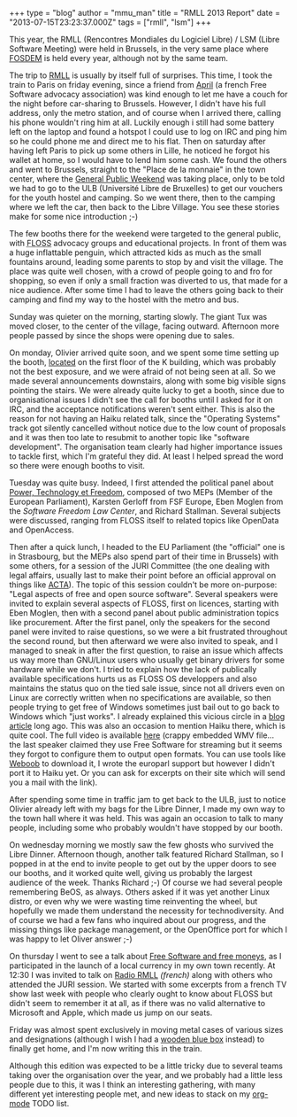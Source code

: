 +++
type = "blog"
author = "mmu_man"
title = "RMLL 2013 Report"
date = "2013-07-15T23:23:37.000Z"
tags = ["rmll", "lsm"]
+++

<p>
This year, the RMLL (Rencontres Mondiales du Logiciel Libre) / LSM (Libre Software Meeting) were held in Brussels, in the very same place where <a href="https://fosdem.org/">FOSDEM</a> is held every year, although not by the same team.
</p>
<!--break-->
<p>
The trip to <a href="http://2013.rmll.info/">RMLL</a> is usually by itself full of surprises. This time, I took the train to Paris on friday evening, since a friend from <a href="http://www.april.org/">April</a> (a french Free Software advocacy association) was kind enough to let me have a couch for the night before car-sharing to Brussels. However, I didn't have his full address, only the metro station, and of course when I arrived there, calling his phone wouldn't ring him at all. Luckily enough i still had some battery left on the laptop and found a hotspot I could use to log on IRC and ping him so he could phone me and direct me to his flat. Then on saturday after having left Paris to pick up some others in Lille, he noticed he forgot his wallet at home, so I would have to lend him some cash. We found the others and went to Brussels, straight to the "Place de la monnaie" in the town center, where the <a href="http://2013.rmll.info/en/general-public-weekend.html">General Public Weekend</a> was taking place, only to be told we had to go to the ULB (Université Libre de Bruxelles) to get our vouchers for the youth hostel and camping. So we went there, then to the camping where we left the car, then back to the Libre Village. You see these stories make for some nice introduction ;-)
</p>

<p>
The few booths there for the weekend were targeted to the general public, with <acronym title="Free/Libre and OpenSource Software">FLOSS</acronym> advocacy groups and educational projects. In front of them was a huge inflattable penguin, which attracted kids as much as the small fountains around, leading some parents to stop by and visit the village. The place was quite well chosen, with a crowd of people going to and fro for shopping, so even if only a small fraction was diverted to us, that made for a nice audience.
After some time I had to leave the others going back to their camping and find my way to the hostel with the metro and bus.
</p>

<p>
Sunday was quieter on the morning, starting slowly. The giant Tux was moved closer, to the center of the village, facing outward. Afternoon more people passed by since the shops were opening due to sales.
</p>

<p>
On monday, Olivier arrived quite soon, and we spent some time setting up the booth, <a href="http://2013.rmll.info/en/village.html">located</a> on the first floor of the K building, which was probably not the best exposure, and we were afraid of not being seen at all. So we made several announcements downstairs, along with some big visible signs pointing the stairs. We were already quite lucky to get a booth, since due to organisational issues I didn't see the call for booths until I asked for it on IRC, and the acceptance notifications weren't sent either. This is also the reason for not having an Haiku related talk, since the "Operating Systems" track got silently cancelled without notice due to the low count of proposals and it was then too late to resubmit to another topic like "software development". The organisation team clearly had higher importance issues to tackle first, which I'm grateful they did. At least I helped spread the word so there were enough booths to visit.
</p>

<p>
Tuesday was quite busy. Indeed, I first attended the political panel about <a href="http://schedule2013.rmll.info/programme/plenieres/article/table-ronde-politique-pouvoir?lang=en">Power, Technology et Freedom</a>, composed of two MEPs (Member of the European Parliament), Karsten Gerloff from FSF Europe, Eben Moglen from the <i>Software Freedom Law Center</i>, and Richard Stallman. Several subjects were discussed, ranging from FLOSS itself to related topics like OpenData and OpenAccess.
</p>

<p>
Then after a quick lunch, I headed to the EU Parliament (the "official" one is in Strasbourg, but the <acronym>MEP</acronym>s also spend part of their time in Brussels) with some others, for a session of the JURI Committee (the one dealing with legal affairs, usually last to make their point before an official approval on things like <a href="http://www.laquadrature.net/ACTA">ACTA</a>). The topic of this session couldn't be more on-purpose: "Legal aspects of free and open source software". Several speakers were invited to explain several aspects of FLOSS, first on licences, starting with Eben Moglen, then with a second panel about public administration topics like procurement.
After the first panel, only the speakers for the second panel were invited to raise questions, so we were a bit frustrated throughout the second round, but then afterward we were also invited to speak, and I managed to sneak in after the first question, to raise an issue which affects us way more than GNU/Linux users who usually get binary drivers for some hardware while we don't. I tried to explain how the lack of publically available specifications hurts us as FLOSS OS developpers and also maintains the status quo on the tied sale issue, since not all drivers even on Linux are correctly written when no specifications are available, so then people trying to get free of Windows sometimes just bail out to go back to Windows which "just works". I already explained this vicious circle in a <a href="http://www.haiku-os.org/blog/mmu_man/2008-11-03/say_what_you_want_from_us_but_not_what_we_dont_want_to_hear_or_how_much_did_we_regress">blog article</a> long ago. This was also an occasion to mention Haiku there, which is quite cool.
The full video is available <a href="http://www.europarl.europa.eu/ep-live/fr/committees/video?event=20130709-1530-COMMITTEE-JURI">here</a> (crappy embedded WMV file... the last speaker claimed they use Free Software for streaming but it seems they forgot to configure them to output open formats. You can use tools like <a href="http://weboob.org/">Weboob</a> to download it, I wrote the europarl support but however I didn't port it to Haiku yet. Or you can ask for excerpts on their site which will send you a mail with the link).
</p>

<p>
After spending some time in traffic jam to get back to the ULB, just to notice Olivier already left with my bags for the Libre Dinner, I made my own way to the town hall where it was held. This was again an occasion to talk to many people, including some who probably wouldn't have stopped by our booth.
</p>

<p>
On wednesday morning we mostly saw the few ghosts who survived the Libre Dinner. Afternoon though, another talk featured Richard Stallman, so I popped in at the end to invite people to get out by the upper doors to see our booths, and it worked quite well, giving us probably the largest audience of the week. Thanks Richard ;-)
Of course we had several people remembering BeOS, as always. Others asked if it was yet another Linux distro, or even why we were wasting time reinventing the wheel, but hopefully we made them understand the necessity for technodiversity.
And of course we had a few fans who inquired about our progress, and the missing things like package management, or the OpenOffice port for which I was happy to let Oliver answer ;-)
</p>

<p>
On thursday I went to see a talk about <a href="http://schedule2013.rmll.info/programme/le-libre-dans-la-societe/economie/article/free-softwares-and-free-moneys?lang=en">Free Software and free moneys</a>, as I participated in the launch of a local currency in my own town recently.
At 12:30 I was invited to talk on <a href="http://radio2013.rmll.info/spip.php?article6">Radio RMLL</a> <i>(french)</i> along with others who attended the JURI session. We started with some excerpts from a french TV show last week with people who clearly ought to know about FLOSS but didn't seem to remember it at all, as if there was no valid alternative to Microsoft and Apple, which made us jump on our seats.
</p>

<p>
Friday was almost spent exclusively in moving metal cases of various sizes and designations (although I wish I had a <a href="http://en.wikipedia.org/wiki/TARDIS">wooden blue box</a> instead) to finally get home, and I'm now writing this in the train.
</p>

<p>
Although this edition was expected to be a little tricky due to several teams taking over the organisation over the year, and we probably had a little less people due to this, it was I think an interesting gathering, with many different yet interesting people met, and new ideas to stack on my <a href="http://orgmode.org/">org-mode</a> TODO list.
</p>